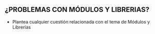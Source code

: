 ## ¿PROBLEMAS CON MÓDULOS Y LIBRERIAS?

* Plantea cualquier cuestión relacionada con el tema de Módulos y Librerías 